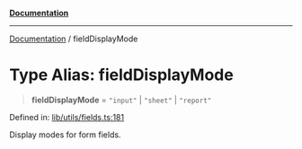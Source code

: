 [**Documentation**](../README.md)

***

[Documentation](../README.md) / fieldDisplayMode

# Type Alias: fieldDisplayMode

> **fieldDisplayMode** = `"input"` \| `"sheet"` \| `"report"`

Defined in: [lib/utils/fields.ts:181](https://github.com/aldesgroup/goaldn/blob/6a7943d02984b1a6b41d76a3a483a1484b644076/lib/utils/fields.ts#L181)

Display modes for form fields.
